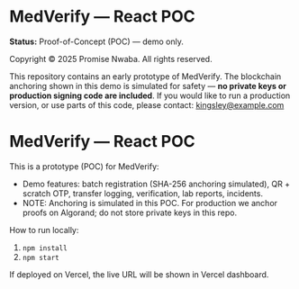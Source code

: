 # MedVerify — React POC

**Status:** Proof-of-Concept (POC) — demo only.

Copyright © 2025 Promise Nwaba. All rights reserved.

This repository contains an early prototype of MedVerify. The blockchain anchoring shown in this demo is simulated for safety — **no private keys or production signing code are included**. If you would like to run a production version, or use parts of this code, please contact: kingsley@example.com

# MedVerify — React POC

This is a prototype (POC) for MedVerify:
- Demo features: batch registration (SHA-256 anchoring simulated), QR + scratch OTP, transfer logging, verification, lab reports, incidents.
- NOTE: Anchoring is simulated in this POC. For production we anchor proofs on Algorand; do not store private keys in this repo.

How to run locally:
1. `npm install`
2. `npm start`

If deployed on Vercel, the live URL will be shown in Vercel dashboard.
